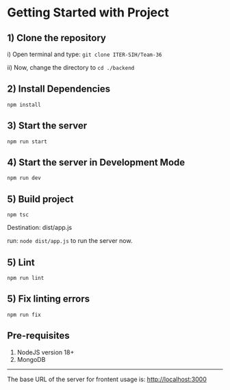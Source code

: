 # Getting Started with Project

## 1) Clone the repository

i) Open terminal and type:
`git clone ITER-SIH/Team-36`

ii) Now, change the directory to
`cd ./backend`

## 2) Install Dependencies

`npm install`

## 3) Start the server

`npm run start`

## 4) Start the server in Development Mode

`npm run dev`

## 5) Build project

`npm tsc`

Destination: dist/app.js

run: `node dist/app.js` to run the server now.

## 5) Lint

`npm run lint`

## 5) Fix linting errors

`npm run fix`

## Pre-requisites

1) NodeJS version 18+
2) MongoDB

---
The base URL of the server for frontent usage is:
<http://localhost:3000>
